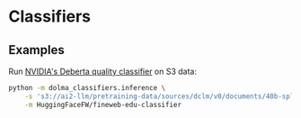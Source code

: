 # Classifiers



## Examples

Run [NVIDIA's Deberta quality classifier](https://huggingface.co/nvidia/quality-classifier-deberta) on S3 data:

```bash
python -m dolma_classifiers.inference \
    -s 's3://ai2-llm/pretraining-data/sources/dclm/v0/documents/40b-split/*/*zstd' \
    -m HuggingFaceFW/fineweb-edu-classifier
```
